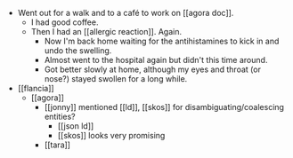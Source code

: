 - Went out for a walk and to a café to work on [[agora doc]].
  - I had good coffee.
  - Then I had an [[allergic reaction]]. Again.
    - Now I'm back home waiting for the antihistamines to kick in and undo the swelling.
    - Almost went to the hospital again but didn't this time around.
    - Got better slowly at home, although my eyes and throat (or nose?) stayed swollen for a long while.
- [[flancia]]
  - [[agora]]
    - [[jonny]] mentioned [[ld]], [[skos]] for disambiguating/coalescing entities?
      - [[json ld]]
      - [[skos]] looks very promising
    - [[tara]]
    

